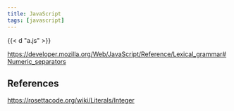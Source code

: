 ```yaml
---
title: JavaScript
tags: [javascript]
---
```


{{< d "a.js" >}}

<https://developer.mozilla.org/Web/JavaScript/Reference/Lexical_grammar#Numeric_separators>

## References

<https://rosettacode.org/wiki/Literals/Integer>
